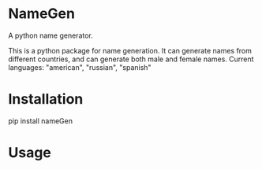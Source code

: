 # NameGen
A python name generator.

This is a python package for name generation. It can generate names from different countries, and can generate both male and female names.
Current languages: "american", "russian", "spanish"

# Installation
pip install nameGen

# Usage

